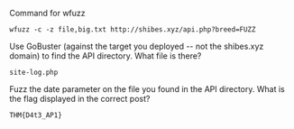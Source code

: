 Command for wfuzz
```
wfuzz -c -z file,big.txt http://shibes.xyz/api.php?breed=FUZZ
```
Use GoBuster (against the target you deployed -- not the shibes.xyz domain) to find the API directory. What file is there?
```
site-log.php
```
Fuzz the date parameter on the file you found in the API directory. What is the flag displayed in the correct post?
```
THM{D4t3_AP1}
```
